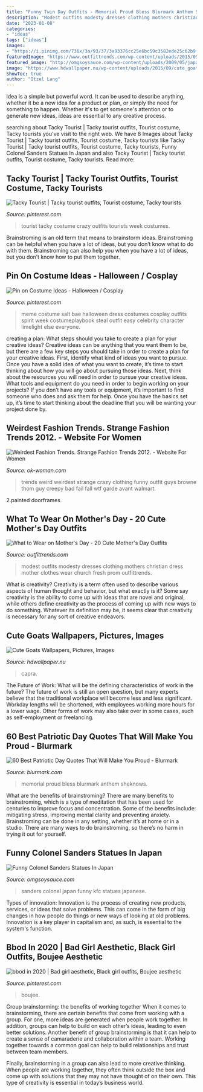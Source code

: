```yaml
---
title: "Funny Twin Day Outfits - Memorial Proud Bless Blurmark Anthem Sheknows"
description: "Modest outfits modesty dresses clothing mothers christian dress mother clothes wear church fresh prom outfittrends"
date: "2023-01-08"
categories:
- "ideas"
tags: ["ideas"]
images:
- "https://i.pinimg.com/736x/3a/93/37/3a93376cc25e6bc59c3582ede25c62b9.jpg"
featuredImage: "https://www.outfittrends.com/wp-content/uploads/2015/05/509d8966b3cb644621af0eacd2bc9205.jpg"
featured_image: "http://omgsoysauce.com/wp-content/uploads/2009/05/japanese-colonel-sanders-japan-kfc-funny-japan-9.jpg"
image: "https://www.hdwallpaper.nu/wp-content/uploads/2015/09/cute_goat_capra_alb_red_spring_caprita_bow_ultra_3840x2160_hd-wallpaper-1849186.jpg"
ShowToc: true
author: "Itzel Lang"
---
```



Idea is a simple but powerful word. It can be used to describe anything, whether it be a new idea for a product or plan, or simply the need for something to happen. Whether it's to get someone's attention or to generate new ideas, ideas are essential to any creative process.

	

		
searching about Tacky Tourist | Tacky tourist outfits, Tourist costume, Tacky tourists you've visit to the right web. We have 8 Images about Tacky Tourist | Tacky tourist outfits, Tourist costume, Tacky tourists like Tacky Tourist | Tacky tourist outfits, Tourist costume, Tacky tourists, Funny Colonel Sanders Statues In Japan and also Tacky Tourist | Tacky tourist outfits, Tourist costume, Tacky tourists. Read more:
		
    
## Tacky Tourist | Tacky Tourist Outfits, Tourist Costume, Tacky Tourists

<img loading=lazy src="https://i.pinimg.com/736x/3a/93/37/3a93376cc25e6bc59c3582ede25c62b9.jpg" onerror="this.onerror=null;this.src='https://tse2.mm.bing.net/th?id=OIP.wWJoobPaVdV4FjRvpQaplgHaJ3&amp;pid=15.1';" alt="Tacky Tourist | Tacky tourist outfits, Tourist costume, Tacky tourists">

_Source: pinterest.com_

>tourist tacky costume crazy outfits tourists week costumes. 

	

Brainstroming is an old term that means to brainstorm ideas. Brainstroming can be helpful when you have a lot of ideas, but you don’t know what to do with them. Brainstroming can also help you when you have a lot of ideas, but you don’t know how to put them together.

    
## Pin On Costume Ideas - Halloween / Cosplay

<img loading=lazy src="https://i.pinimg.com/736x/7d/5d/3a/7d5d3a0c101c242740415d7d46157987--bae-meme-character-ideas.jpg" onerror="this.onerror=null;this.src='https://tse1.mm.bing.net/th?id=OIP.HqExa0ZcFs3ScxJwRCMAiQAAAA&amp;pid=15.1';" alt="Pin on Costume Ideas - Halloween / Cosplay">

_Source: pinterest.com_

>meme costume salt bae halloween dress costumes cosplay outfits spirit week costumeplaybook steal outfit easy celebrity character limelight else everyone. 

	

creating a plan: What steps should you take to create a plan for your creative ideas?
Creative ideas can be anything that you want them to be, but there are a few key steps you should take in order to create a plan for your creative ideas. First, identify what kind of ideas you want to pursue. Once you have a solid idea of what you want to create, it’s time to start thinking about how you will go about pursuing those ideas. 
Next, think about the resources you will need in order to pursue your creative ideas. What tools and equipment do you need in order to begin working on your projects? If you don’t have any tools or equipment, it’s important to find someone who does and ask them for help. Once you have the basics set up, it’s time to start thinking about the deadline that you will be wanting your project done by.

    
## Weirdest Fashion Trends. Strange Fashion Trends 2012. - Website For Women

<img loading=lazy src="http://ok-woman.com/wp-content/uploads/2012/02/Weird-Fashion-Trends-men.jpg" onerror="this.onerror=null;this.src='https://tse3.mm.bing.net/th?id=OIP.PRk4dml83YfOeJvGt5MWGgHaLG&amp;pid=15.1';" alt="Weirdest Fashion Trends. Strange Fashion Trends 2012. - Website For Women">

_Source: ok-woman.com_

>trends weird weirdest strange crazy clothing funny outfit guys browne thom guy creepy bad fail fall wtf garde avant walmart. 

	

2.painted doorframes

    
## What To Wear On Mother&#039;s Day - 20 Cute Mother&#039;s Day Outfits

<img loading=lazy src="https://www.outfittrends.com/wp-content/uploads/2015/05/509d8966b3cb644621af0eacd2bc9205.jpg" onerror="this.onerror=null;this.src='https://tse4.mm.bing.net/th?id=OIP.JJC-9UEukXdD4b8lC8olFQHaLH&amp;pid=15.1';" alt="What to Wear on Mother&#039;s Day - 20 Cute Mother&#039;s Day Outfits">

_Source: outfittrends.com_

>modest outfits modesty dresses clothing mothers christian dress mother clothes wear church fresh prom outfittrends. 

	

What is creativity?
Creativity is a term often used to describe various aspects of human thought and behavior, but what exactly is it? Some say creativity is the ability to come up with ideas that are novel and original, while others define creativity as the process of coming up with new ways to do something. Whatever its definition may be, it seems clear that creativity is necessary for any sort of creative endeavors.

    
## Cute Goats Wallpapers, Pictures, Images

<img loading=lazy src="https://www.hdwallpaper.nu/wp-content/uploads/2015/09/cute_goat_capra_alb_red_spring_caprita_bow_ultra_3840x2160_hd-wallpaper-1849186.jpg" onerror="this.onerror=null;this.src='https://tse1.mm.bing.net/th?id=OIP.axwiWse1T1yUBQQPdsicUAHaEo&amp;pid=15.1';" alt="Cute Goats Wallpapers, Pictures, Images">

_Source: hdwallpaper.nu_

>capra. 

	

The Future of Work: What will be the defining characteristics of work in the future?
The future of work is still an open question, but many experts believe that the traditional workplace will become less and less significant. Workday lengths will be shortened, with employees working more hours for a lower wage. Other forms of work may also take over in some cases, such as self-employment or freelancing.

    
## 60 Best Patriotic Day Quotes That Will Make You Proud - Blurmark

<img loading=lazy src="https://www.blurmark.com/wp-content/uploads/2018/04/Patriotic-Quotes-41.jpg" onerror="this.onerror=null;this.src='https://tse2.mm.bing.net/th?id=OIP.P99gNT9IiQ0-5O5EMLrE4gHaKa&amp;pid=15.1';" alt="60 Best Patriotic Day Quotes That Will Make You Proud - Blurmark">

_Source: blurmark.com_

>memorial proud bless blurmark anthem sheknows. 

	

What are the benefits of brainstroming?
There are many benefits to brainstroming, which is a type of meditation that has been used for centuries to improve focus and concentration. Some of the benefits include: mitigating stress, improving mental clarity and preventing anxiety. Brainstroming can be done in any setting, whether it’s at home or in a studio. There are many ways to do brainstroming, so there’s no harm in trying it out for yourself.

    
## Funny Colonel Sanders Statues In Japan

<img loading=lazy src="http://omgsoysauce.com/wp-content/uploads/2009/05/japanese-colonel-sanders-japan-kfc-funny-japan-9.jpg" onerror="this.onerror=null;this.src='https://tse4.mm.bing.net/th?id=OIP.MPRiX_6XeG1a8xkspmsHcQHaNK&amp;pid=15.1';" alt="Funny Colonel Sanders Statues In Japan">

_Source: omgsoysauce.com_

>sanders colonel japan funny kfc statues japanese. 

	

Types of innovation:
Innovation is the process of creating new products, services, or ideas that solve problems. This can come in the form of big changes in how people do things or new ways of looking at old problems. Innovation is a key player in capitalism and, as such, is essential to the system's function.

    
## Bbod In 2020 | Bad Girl Aesthetic, Black Girl Outfits, Boujee Aesthetic

<img loading=lazy src="https://i.pinimg.com/736x/e3/a8/90/e3a89095537aa14dc22d276c4bd120da.jpg" onerror="this.onerror=null;this.src='https://tse1.mm.bing.net/th?id=OIP.lTTPhGy5UDWI4mY1qZCr6QHaHY&amp;pid=15.1';" alt="bbod in 2020 | Bad girl aesthetic, Black girl outfits, Boujee aesthetic">

_Source: pinterest.com_

>boujee. 

	

Group brainstorming: the benefits of working together
When it comes to brainstorming, there are certain benefits that come from working with a group. For one, more ideas are generated when people work together. In addition, groups can help to build on each other’s ideas, leading to even better solutions.
Another benefit of group brainstorming is that it can help to create a sense of camaraderie and collaboration within a team. Working together towards a common goal can help to build relationships and trust between team members.

Finally, brainstorming in a group can also lead to more creative thinking. When people are working together, they often think outside the box and come up with solutions that they may not have thought of on their own. This type of creativity is essential in today’s business world.

